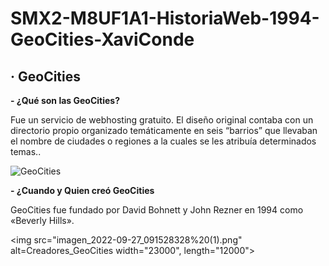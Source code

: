 # SMX2-M8UF1A1-HistoriaWeb-1994-GeoCities-XaviConde

## · GeoCities
**- ¿Qué son las GeoCities?**

Fue un servicio de webhosting gratuito. El diseño original contaba con un directorio propio organizado temáticamente en seis “barrios” que llevaban el nombre de ciudades o regiones a la cuales se les atribuía determinados temas..   

![GeoCities](https://github.com/XaviiConde/SMX2-M8UF1A1-HistoriaWeb-1994-GeoCities-XaviConde-/blob/main/image_processing20220702-558608-1t6q8uz%20(2).png "Python")

**- ¿Cuando y Quien creó GeoCities**

GeoCities fue fundado por David Bohnett y John Rezner en 1994 como «Beverly Hills».

<img src="imagen_2022-09-27_091528328%20(1).png" alt=Creadores_GeoCities width="23000", length="12000">
</img>


